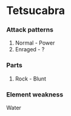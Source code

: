 # Tetsucabra

### Attack patterns
1. Normal - Power
2. Enraged - ?

### Parts
1. Rock - Blunt

### Element weakness
Water 